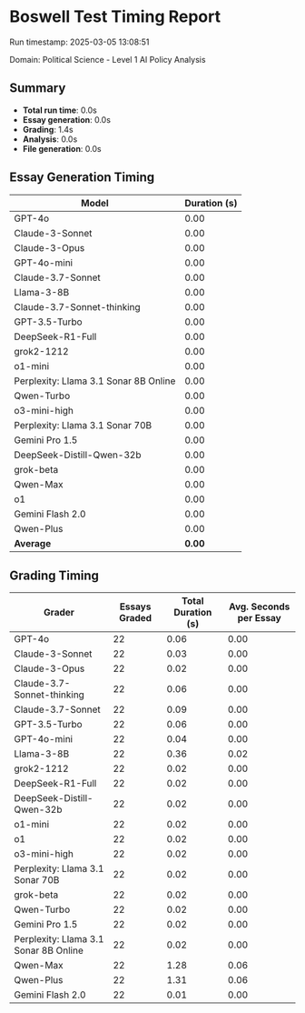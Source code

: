 # Boswell Test Timing Report

Run timestamp: 2025-03-05 13:08:51

Domain: Political Science - Level 1 AI Policy Analysis

## Summary

- **Total run time**: 0.0s
- **Essay generation**: 0.0s
- **Grading**: 1.4s
- **Analysis**: 0.0s
- **File generation**: 0.0s

## Essay Generation Timing

| Model | Duration (s) |
|-------|-------------|
| GPT-4o | 0.00 |
| Claude-3-Sonnet | 0.00 |
| Claude-3-Opus | 0.00 |
| GPT-4o-mini | 0.00 |
| Claude-3.7-Sonnet | 0.00 |
| Llama-3-8B | 0.00 |
| Claude-3.7-Sonnet-thinking | 0.00 |
| GPT-3.5-Turbo | 0.00 |
| DeepSeek-R1-Full | 0.00 |
| grok2-1212 | 0.00 |
| o1-mini | 0.00 |
| Perplexity: Llama 3.1 Sonar 8B Online | 0.00 |
| Qwen-Turbo | 0.00 |
| o3-mini-high | 0.00 |
| Perplexity: Llama 3.1 Sonar 70B | 0.00 |
| Gemini Pro 1.5 | 0.00 |
| DeepSeek-Distill-Qwen-32b | 0.00 |
| grok-beta | 0.00 |
| Qwen-Max | 0.00 |
| o1 | 0.00 |
| Gemini Flash 2.0 | 0.00 |
| Qwen-Plus | 0.00 |
| **Average** | **0.00** |

## Grading Timing

| Grader | Essays Graded | Total Duration (s) | Avg. Seconds per Essay |
|--------|---------------|-------------------|------------------------|
| GPT-4o | 22 | 0.06 | 0.00 |
| Claude-3-Sonnet | 22 | 0.03 | 0.00 |
| Claude-3-Opus | 22 | 0.02 | 0.00 |
| Claude-3.7-Sonnet-thinking | 22 | 0.06 | 0.00 |
| Claude-3.7-Sonnet | 22 | 0.09 | 0.00 |
| GPT-3.5-Turbo | 22 | 0.06 | 0.00 |
| GPT-4o-mini | 22 | 0.04 | 0.00 |
| Llama-3-8B | 22 | 0.36 | 0.02 |
| grok2-1212 | 22 | 0.02 | 0.00 |
| DeepSeek-R1-Full | 22 | 0.02 | 0.00 |
| DeepSeek-Distill-Qwen-32b | 22 | 0.02 | 0.00 |
| o1-mini | 22 | 0.02 | 0.00 |
| o1 | 22 | 0.02 | 0.00 |
| o3-mini-high | 22 | 0.02 | 0.00 |
| Perplexity: Llama 3.1 Sonar 70B | 22 | 0.02 | 0.00 |
| grok-beta | 22 | 0.02 | 0.00 |
| Qwen-Turbo | 22 | 0.02 | 0.00 |
| Gemini Pro 1.5 | 22 | 0.02 | 0.00 |
| Perplexity: Llama 3.1 Sonar 8B Online | 22 | 0.02 | 0.00 |
| Qwen-Max | 22 | 1.28 | 0.06 |
| Qwen-Plus | 22 | 1.31 | 0.06 |
| Gemini Flash 2.0 | 22 | 0.01 | 0.00 |